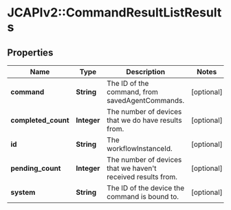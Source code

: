# JCAPIv2::CommandResultListResults

## Properties
Name | Type | Description | Notes
------------ | ------------- | ------------- | -------------
**command** | **String** | The ID of the command, from savedAgentCommands. | [optional] 
**completed_count** | **Integer** | The number of devices that we do have results from. | [optional] 
**id** | **String** | The workflowInstanceId. | [optional] 
**pending_count** | **Integer** | The number of devices that we haven&#x27;t received results from. | [optional] 
**system** | **String** | The ID of the device the command is bound to. | [optional] 

